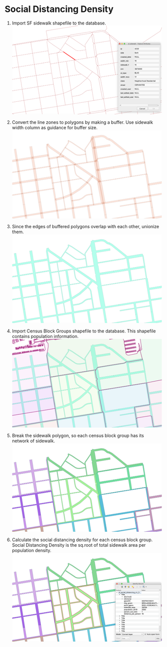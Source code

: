 # Social Distancing Density

1. Import SF sidewalk shapefile to the database.
![](images/0_og.png)


2. Convert the line zones to polygons by making a buffer. Use sidewalk width column as guidance for buffer size.
![](images/1_buffer.png)


3. Since the edges of buffered polygons overlap with each other, unionize them.
![](images/2_union.png)


4. Import Census Block Groups shapefile to the database. This shapefile contains population information.
![](images/3_overlay.png)


5. Break the sidewalk polygon, so each census block group has its network of sidewalk. 
![](images/4_split.png)


6. Calculate the social distancing density for each census block group. Social Distancing Density is the sq.root of total sidewalk area per population density.
![](images/5_calculate.png)
